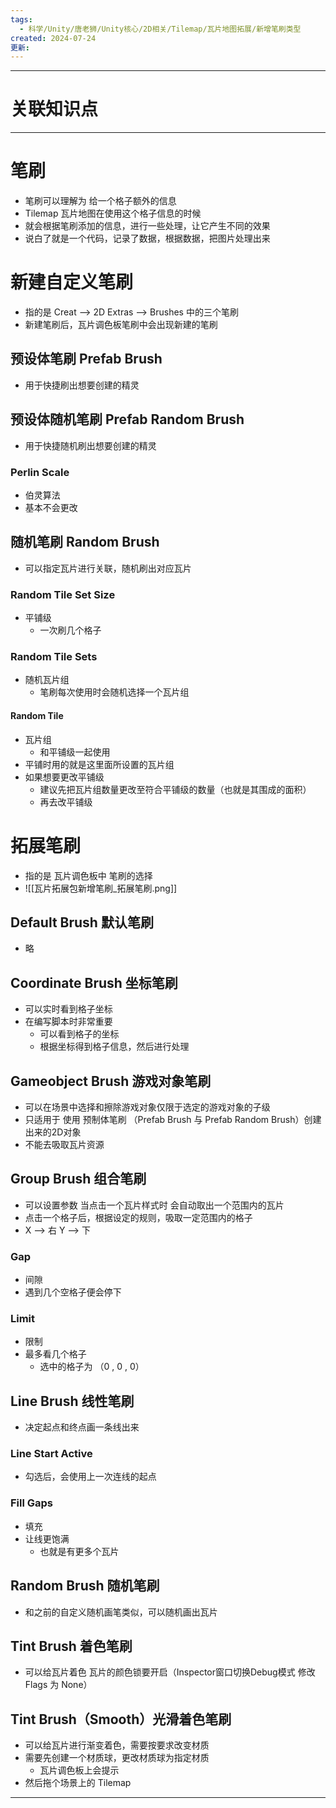 ```yaml
---
tags:
  - 科学/Unity/唐老狮/Unity核心/2D相关/Tilemap/瓦片地图拓展/新增笔刷类型
created: 2024-07-24
更新:
---
```


---
# 关联知识点



---
# 笔刷

- 笔刷可以理解为 给一个格子额外的信息
- Tilemap 瓦片地图在使用这个格子信息的时候
- 就会根据笔刷添加的信息，进行一些处理，让它产生不同的效果
- 说白了就是一个代码，记录了数据，根据数据，把图片处理出来
# 新建自定义笔刷

- 指的是 Creat ——> 2D Extras ——> Brushes 中的三个笔刷
- 新建笔刷后，瓦片调色板笔刷中会出现新建的笔刷
## 预设体笔刷 Prefab Brush

- 用于快捷刷出想要创建的精灵
## 预设体随机笔刷 Prefab Random Brush

- 用于快捷随机刷出想要创建的精灵
### Perlin Scale

- 伯灵算法
- 基本不会更改
## 随机笔刷 Random Brush

- 可以指定瓦片进行关联，随机刷出对应瓦片
### Random Tile Set Size

- 平铺级
	- 一次刷几个格子
### Random Tile Sets

- 随机瓦片组
	- 笔刷每次使用时会随机选择一个瓦片组
#### Random Tile

- 瓦片组
	- 和平铺级一起使用
- 平铺时用的就是这里面所设置的瓦片组
- 如果想要更改平铺级
	- 建议先把瓦片组数量更改至符合平铺级的数量（也就是其围成的面积）
	- 再去改平铺级
# 拓展笔刷

- 指的是 瓦片调色板中 笔刷的选择
- ![[瓦片拓展包新增笔刷_拓展笔刷.png]]
## Default Brush 默认笔刷

- 略
## **Coordinate Brush 坐标笔刷**

- 可以实时看到格子坐标
- 在编写脚本时非常重要
	- 可以看到格子的坐标
	- 根据坐标得到格子信息，然后进行处理
## Gameobject Brush 游戏对象笔刷

- 可以在场景中选择和擦除游戏对象仅限于选定的游戏对象的子级
- 只适用于 使用 预制体笔刷 （Prefab Brush 与 Prefab Random Brush）创建出来的2D对象
- 不能去吸取瓦片资源
## Group Brush 组合笔刷

- 可以设置参数 当点击一个瓦片样式时 会自动取出一个范围内的瓦片
- 点击一个格子后，根据设定的规则，吸取一定范围内的格子
- X ——> 右  Y ——> 下
### Gap

- 间隙
- 遇到几个空格子便会停下
### Limit

- 限制
- 最多看几个格子
	- 选中的格子为 （0 , 0 , 0）
## Line Brush 线性笔刷

- 决定起点和终点画一条线出来
### Line Start Active

- 勾选后，会使用上一次连线的起点
### Fill Gaps

- 填充
- 让线更饱满
	- 也就是有更多个瓦片
## Random Brush 随机笔刷

- 和之前的自定义随机画笔类似，可以随机画出瓦片
## Tint Brush 着色笔刷

- 可以给瓦片着色 瓦片的颜色锁要开启（Inspector窗口切换Debug模式 修改 Flags 为 None）
## Tint Brush（Smooth）光滑着色笔刷

- 可以给瓦片进行渐变着色，需要按要求改变材质
- 需要先创建一个材质球，更改材质球为指定材质
	- 瓦片调色板上会提示
- 然后拖个场景上的 Tilemap

---
